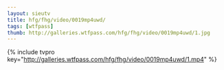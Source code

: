 ```yaml
--- 
layout: sieutv
title: hfg/fhg/video/0019mp4uwd/
tags: [wtfpass]
thumb: http://galleries.wtfpass.com/hfg/fhg/video/0019mp4uwd/1.jpg
---
```

{% include tvpro key="http://galleries.wtfpass.com/hfg/fhg/video/0019mp4uwd/1.mp4" %} 

